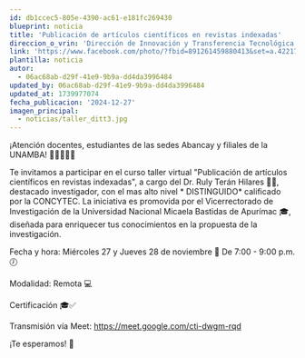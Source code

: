 ```yaml
---
id: db1ccec5-805e-4390-ac61-e181fc269430
blueprint: noticia
title: 'Publicación de artículos científicos en revistas indexadas'
direccion_o_vrin: 'Dirección de Innovación y Transferencia Tecnológica'
link: 'https://www.facebook.com/photo/?fbid=891261459880413&set=a.422170450122852'
plantilla: noticia
autor:
  - 06ac68ab-d29f-41e9-9b9a-dd4da3996484
updated_by: 06ac68ab-d29f-41e9-9b9a-dd4da3996484
updated_at: 1739977074
fecha_publicacion: '2024-12-27'
imagen_principal:
  - noticias/taller_ditt3.jpg
---
```

¡Atención docentes, estudiantes de las sedes Abancay y filiales de la UNAMBA! 📣📣📣📣📣

Te invitamos a participar en el curso taller virtual "Publicación de artículos científicos en revistas indexadas", a cargo del Dr. Ruly Terán Hilares 👩‍🔬, destacado investigador, con el mas alto nivel * DISTINGUIDO* calificado por la CONCYTEC. La iniciativa es promovida por el Vicerrectorado de Investigación de la Universidad Nacional Micaela Bastidas de Apurímac 🎓, diseñada para enriquecer tus conocimientos en la propuesta de la investigación.

Fecha y hora:
Miércoles 27 y Jueves 28 de noviembre 📅
De 7:00 - 9:00 p.m. 🕖

Modalidad: Remota 💻

Certificación 🎓✅

Transmisión vía Meet:
https://meet.google.com/cti-dwgm-rqd

¡Te esperamos! 🤩